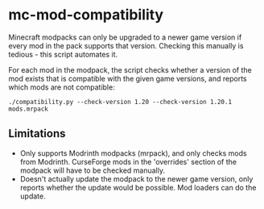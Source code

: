 # mc-mod-compatibility

Minecraft modpacks can only be upgraded to a newer game version if every mod in
the pack supports that version. Checking this manually is tedious - this script
automates it.

For each mod in the modpack, the script checks whether a version of the mod
exists that is compatible with the given game versions, and reports which mods
are not compatible:

```shell
./compatibility.py --check-version 1.20 --check-version 1.20.1 mods.mrpack
```

## Limitations

* Only supports Modrinth modpacks (mrpack), and only checks mods from Modrinth.
  CurseForge mods in the 'overrides' section of the modpack will have to be
  checked manually.
* Doesn't actually update the modpack to the newer game version, only reports
  whether the update would be possible. Mod loaders can do the update.
